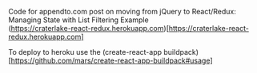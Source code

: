 Code for appendto.com post on moving from jQuery to React/Redux: Managing State with List Filtering Example  
(https://craterlake-react-redux.herokuapp.com)[https://craterlake-react-redux.herokuapp.com]

To deploy to heroku use the (create-react-app buildpack)[https://github.com/mars/create-react-app-buildpack#usage]


